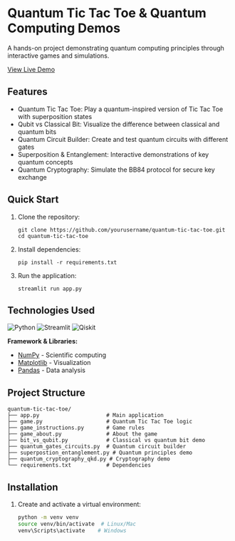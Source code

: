 # Quantum Tic Tac Toe & Quantum Computing Demos


A hands-on project demonstrating quantum computing principles through interactive games and simulations.


[View Live Demo](https://www.google.com)


## Features

* Quantum Tic Tac Toe: Play a quantum-inspired version of Tic Tac Toe with superposition states
* Qubit vs Classical Bit: Visualize the difference between classical and quantum bits
* Quantum Circuit Builder: Create and test quantum circuits with different gates
* Superposition & Entanglement: Interactive demonstrations of key quantum concepts
* Quantum Cryptography: Simulate the BB84 protocol for secure key exchange


## Quick Start

1. Clone the repository:
    ```
    git clone https://github.com/yourusername/quantum-tic-tac-toe.git
    cd quantum-tic-tac-toe
    ```
    
2. Install dependencies:
    ```
    pip install -r requirements.txt
    ```

3. Run the application:
    ```
    streamlit run app.py
    ```


## Technologies Used

![Python](https://img.shields.io/badge/python-3.10.12-blue?style=flat-square)
![Streamlit](https://img.shields.io/badge/streamlit-1.38.0-FF4B4B?style=flat-square)
![Qiskit](https://img.shields.io/badge/qiskit-2.0.0-6929C4?style=flat-square)

**Framework & Libraries:**
- [NumPy](https://numpy.org/) - Scientific computing
- [Matplotlib](https://matplotlib.org/) - Visualization
- [Pandas](https://pandas.pydata.org/) - Data analysis


## Project Structure

```
quantum-tic-tac-toe/
├── app.py                     # Main application
├── game.py                    # Quantum Tic Tac Toe logic
├── game_instructions.py       # Game rules
├── game_about.py              # About the game
├── bit_vs_qubit.py            # Classical vs quantum bit demo
├── quantum_gates_circuits.py  # Quantum circuit builder
├── superpostion_entanglement.py # Quantum principles demo
├── quantum_cryptography_qkd.py # Cryptography demo
└── requirements.txt           # Dependencies
```

## Installation

1. Create and activate a virtual environment:
   ```bash
   python -m venv venv
   source venv/bin/activate  # Linux/Mac
   venv\Scripts\activate    # Windows
   ```
